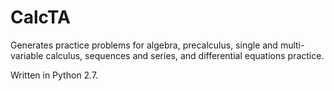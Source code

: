 # CalcTA
Generates practice problems for algebra, precalculus, single and multi-variable calculus, sequences and series, and differential equations practice.

Written in Python 2.7.
